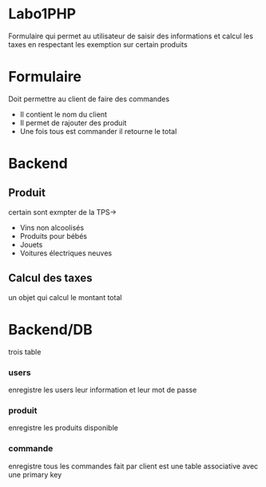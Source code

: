 # Labo1PHP
Formulaire qui permet au utilisateur de saisir des informations et calcul les taxes en respectant les exemption sur certain produits

# Formulaire
Doit permettre au client de faire des commandes 
- Il contient le nom du client 
- Il permet de rajouter des produit
- Une fois tous est commander il retourne le total


# Backend

## Produit
certain sont exmpter de la TPS->
- Vins non alcoolisés
- Produits pour bébés
- Jouets
- Voitures électriques neuves

## Calcul des taxes
un objet qui calcul le montant total


# Backend/DB

trois table

### users
enregistre les users leur information et leur mot de passe

### produit 
enregistre les produits disponible

### commande

enregistre tous les commandes fait par client est une table associative avec une primary key
